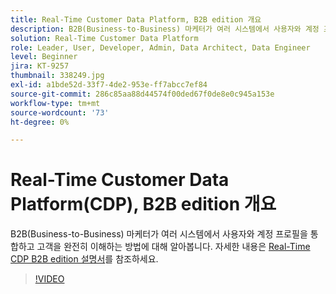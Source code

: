 ```yaml
---
title: Real-Time Customer Data Platform, B2B edition 개요
description: B2B(Business-to-Business) 마케터가 여러 시스템에서 사용자와 계정 프로필을 통합하고 고객을 완전히 이해하는 방법에 대해 알아봅니다.
solution: Real-Time Customer Data Platform
role: Leader, User, Developer, Admin, Data Architect, Data Engineer
level: Beginner
jira: KT-9257
thumbnail: 338249.jpg
exl-id: a1bde52d-33f7-4de2-953e-ff7abcc7ef84
source-git-commit: 286c85aa88d44574f00ded67f0de8e0c945a153e
workflow-type: tm+mt
source-wordcount: '73'
ht-degree: 0%

---
```


# Real-Time Customer Data Platform(CDP), B2B edition 개요

B2B(Business-to-Business) 마케터가 여러 시스템에서 사용자와 계정 프로필을 통합하고 고객을 완전히 이해하는 방법에 대해 알아봅니다. 자세한 내용은 [Real-Time CDP B2B edition 설명서](https://experienceleague.adobe.com/docs/experience-platform/rtcdp/b2b-overview.html?lang=ko)를 참조하세요.

>[!VIDEO](https://video.tv.adobe.com/v/338249?learn=on&enablevpops)
